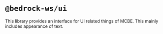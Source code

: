 # `@bedrock-ws/ui`

This library provides an interface for UI related things of MCBE. This mainly
includes appearance of text.
